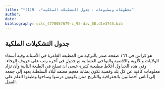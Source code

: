 ```yaml
---
title: "*مخطوطات ومطبوعات : جدول التشكيلات الملكية*.  9(1)"
author: 
date: 
bibliography: oclc_4770057679-i_95-div_58.d1e3745.bib
---
```




##  جدول التشكيلات الملكية 


 هو كراس في  ١٦٦  صفحة صدر بالتركية من  المطبعة العامرة  في  الأستانة  وفيه أسماء الولايات والألوية والاقضية والنواحي العثمانية نع جدول في آخره رتب على حروف الهجاء. وفي هذه الجداول أغلاط مطبعية كثيرة عسى أن تصلح في الطبعة الثانية وأن تزاد معلومات كافية عن كل بلد وقصبة تكون بمثابة معجم معتمد لبلاد السلطنة يعهد إلى جمعه إلى أناس أخصائيين بالجغرافية والتاريخ ممن يكونون درسوا وساحوا وطبقوا العلم على العمل. 
